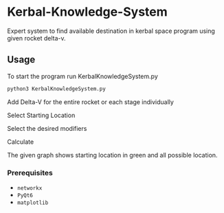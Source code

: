 # Kerbal-Knowledge-System
Expert system to find available destination in kerbal space program using given rocket delta-v.

## Usage
To start the program run KerbalKnowledgeSystem.py
```sh
python3 KerbalKnowledgeSystem.py
```
Add Delta-V for the entire rocket or each stage individually

Select Starting Location

Select the desired modifiers

Calculate

The given graph shows starting location in green and all possible location.
### Prerequisites
- `networkx`
- `PyQt6`
- `matplotlib`